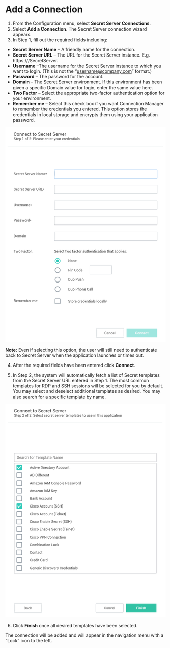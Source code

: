 [title]: #	(Add a Connection)
[tags]: #	(connect,ss,secretserver)
[priority]: #	(402)

# Add a Connection

1. From the Configuration menu, select **Secret Server Connections**.
2. Select **Add a Connection**. The Secret Server connection wizard appears. 
3. In Step 1, fill out the required fields including:

- **Secret Server Name** – A friendly name for the connection.
- **Secret Server URL** – The URL for the Secret Server instance. E.g.
   https://<Server Name>/SecretServer.
- **Username** –The username for the Secret Server instance to which you want to login. (This is not the “username@company.com” format.)
- **Password** – The password for the account.
- **Domain** – The Secret Server environment. If this environment has been given a specific Domain value for login, enter the same value here.
- **Two Factor** – Select the appropriate two-factor authentication option for your environment.
- **Remember me** – Select this check box if you want Connection Manager to remember the credentials you entered. This option stores the credentials in local storage and encrypts them using your application password. 

![connect-ss-step1](images/connect-ss-step1.png)

**Note:** Even if selecting this option, the user will still need to authenticate back to Secret Server when the application launches or times out. 

4. After the required fields have been entered click **Connect**.

5. In Step 2, the system will automatically fetch a list of Secret templates from the Secret Server URL entered in Step 1. The most common templates for RDP and SSH sessions will be selected for you by default. You may select and deselect additional templates as desired. You may also search for a specific template by name. 


![connect-ss-step2](images/connect-ss-step2.png)

6. Click **Finish** once all desired templates have been selected.


The connection will be added and will appear in the navigation menu with a “Lock” icon to the left.

 